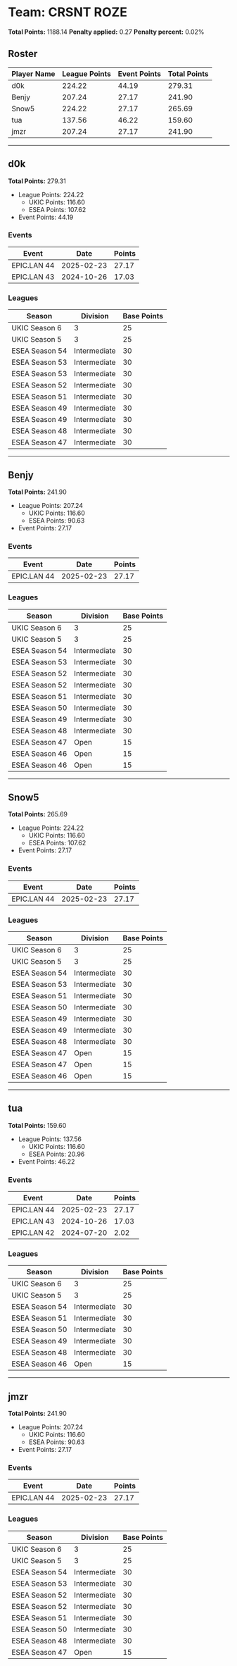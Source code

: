 # Team: CRSNT ROZE

**Total Points:** 1188.14
**Penalty applied:** 0.27
**Penalty percent:** 0.02%

## Roster
| Player Name | League Points | Event Points | Total Points |
|-------------|--------------|--------------|-------------|
| d0k | 224.22 | 44.19 | 279.31 |
| Benjy | 207.24 | 27.17 | 241.90 |
| Snow5 | 224.22 | 27.17 | 265.69 |
| tua | 137.56 | 46.22 | 159.60 |
| jmzr | 207.24 | 27.17 | 241.90 |

---

## d0k

**Total Points:** 279.31

- League Points: 224.22
  - UKIC Points: 116.60
  - ESEA Points: 107.62
- Event Points: 44.19

### Events
| Event | Date | Points |
|-------|------|--------|
| EPIC.LAN 44 | 2025-02-23 | 27.17 |
| EPIC.LAN 43 | 2024-10-26 | 17.03 |
### Leagues
| Season | Division | Base Points |
|--------|----------|-------------|
| UKIC Season 6 | 3 | 25 |
| UKIC Season 5 | 3 | 25 |
| ESEA Season 54 | Intermediate | 30 |
| ESEA Season 53 | Intermediate | 30 |
| ESEA Season 53 | Intermediate | 30 |
| ESEA Season 52 | Intermediate | 30 |
| ESEA Season 51 | Intermediate | 30 |
| ESEA Season 49 | Intermediate | 30 |
| ESEA Season 49 | Intermediate | 30 |
| ESEA Season 48 | Intermediate | 30 |
| ESEA Season 47 | Intermediate | 30 |
---

## Benjy

**Total Points:** 241.90

- League Points: 207.24
  - UKIC Points: 116.60
  - ESEA Points: 90.63
- Event Points: 27.17

### Events
| Event | Date | Points |
|-------|------|--------|
| EPIC.LAN 44 | 2025-02-23 | 27.17 |
### Leagues
| Season | Division | Base Points |
|--------|----------|-------------|
| UKIC Season 6 | 3 | 25 |
| UKIC Season 5 | 3 | 25 |
| ESEA Season 54 | Intermediate | 30 |
| ESEA Season 53 | Intermediate | 30 |
| ESEA Season 52 | Intermediate | 30 |
| ESEA Season 52 | Intermediate | 30 |
| ESEA Season 51 | Intermediate | 30 |
| ESEA Season 50 | Intermediate | 30 |
| ESEA Season 49 | Intermediate | 30 |
| ESEA Season 48 | Intermediate | 30 |
| ESEA Season 47 | Open | 15 |
| ESEA Season 46 | Open | 15 |
| ESEA Season 46 | Open | 15 |
---

## Snow5

**Total Points:** 265.69

- League Points: 224.22
  - UKIC Points: 116.60
  - ESEA Points: 107.62
- Event Points: 27.17

### Events
| Event | Date | Points |
|-------|------|--------|
| EPIC.LAN 44 | 2025-02-23 | 27.17 |
### Leagues
| Season | Division | Base Points |
|--------|----------|-------------|
| UKIC Season 6 | 3 | 25 |
| UKIC Season 5 | 3 | 25 |
| ESEA Season 54 | Intermediate | 30 |
| ESEA Season 53 | Intermediate | 30 |
| ESEA Season 51 | Intermediate | 30 |
| ESEA Season 50 | Intermediate | 30 |
| ESEA Season 49 | Intermediate | 30 |
| ESEA Season 49 | Intermediate | 30 |
| ESEA Season 48 | Intermediate | 30 |
| ESEA Season 47 | Open | 15 |
| ESEA Season 47 | Open | 15 |
| ESEA Season 46 | Open | 15 |
---

## tua

**Total Points:** 159.60

- League Points: 137.56
  - UKIC Points: 116.60
  - ESEA Points: 20.96
- Event Points: 46.22

### Events
| Event | Date | Points |
|-------|------|--------|
| EPIC.LAN 44 | 2025-02-23 | 27.17 |
| EPIC.LAN 43 | 2024-10-26 | 17.03 |
| EPIC.LAN 42 | 2024-07-20 | 2.02 |
### Leagues
| Season | Division | Base Points |
|--------|----------|-------------|
| UKIC Season 6 | 3 | 25 |
| UKIC Season 5 | 3 | 25 |
| ESEA Season 54 | Intermediate | 30 |
| ESEA Season 51 | Intermediate | 30 |
| ESEA Season 50 | Intermediate | 30 |
| ESEA Season 49 | Intermediate | 30 |
| ESEA Season 48 | Intermediate | 30 |
| ESEA Season 46 | Open | 15 |
---

## jmzr

**Total Points:** 241.90

- League Points: 207.24
  - UKIC Points: 116.60
  - ESEA Points: 90.63
- Event Points: 27.17

### Events
| Event | Date | Points |
|-------|------|--------|
| EPIC.LAN 44 | 2025-02-23 | 27.17 |
### Leagues
| Season | Division | Base Points |
|--------|----------|-------------|
| UKIC Season 6 | 3 | 25 |
| UKIC Season 5 | 3 | 25 |
| ESEA Season 54 | Intermediate | 30 |
| ESEA Season 53 | Intermediate | 30 |
| ESEA Season 52 | Intermediate | 30 |
| ESEA Season 52 | Intermediate | 30 |
| ESEA Season 51 | Intermediate | 30 |
| ESEA Season 50 | Intermediate | 30 |
| ESEA Season 48 | Intermediate | 30 |
| ESEA Season 47 | Open | 15 |